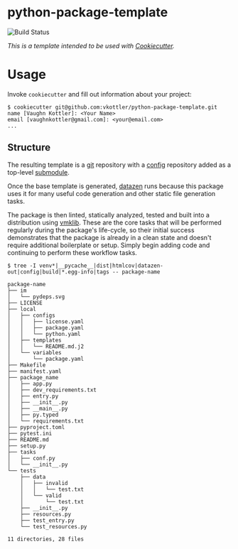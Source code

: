 <!--
    =====================================
    generator=datazen
    version=3.0.8
    hash=5bbc33d5ee73fefb96eb87edafeb78ff
    =====================================
-->

# python-package-template

![Build Status](https://github.com/vkottler/python-package-template/workflows/Build%20Template/badge.svg)

*This is a template intended to be used with
[Cookiecutter](https://github.com/cookiecutter/cookiecutter).*

# Usage

Invoke `cookiecutter` and fill out information about your project:

```
$ cookiecutter git@github.com:vkottler/python-package-template.git
name [Vaughn Kottler]: <Your Name>
email [vaughnkottler@gmail.com]: <your@email.com>
...
```

## Structure

The resulting template is a [git](https://git-scm.com/) repository with a
[config](https://github.com/vkottler/config) repository added as a top-level
[submodule](https://git-scm.com/book/en/v2/Git-Tools-Submodules).

Once the base template is generated,
[datazen](https://github.com/vkottler/datazen) runs because this package uses
it for many useful code generation and other static file generation tasks.

The package is then linted, statically analyzed, tested and built into
a distribution using [vmklib](https://github.com/vkottler/vmklib). These are
the core tasks that will be performed regularly during the package's
life-cycle, so their initial success demonstrates that the package is already
in a clean state and doesn't require additional boilerplate or setup. Simply
begin adding code and continuing to perform these workflow tasks.

```
$ tree -I venv*|__pycache__|dist|htmlcov|datazen-out|config|build|*.egg-info|tags -- package-name

package-name
├── im
│   └── pydeps.svg
├── LICENSE
├── local
│   ├── configs
│   │   ├── license.yaml
│   │   ├── package.yaml
│   │   └── python.yaml
│   ├── templates
│   │   └── README.md.j2
│   └── variables
│       └── package.yaml
├── Makefile
├── manifest.yaml
├── package_name
│   ├── app.py
│   ├── dev_requirements.txt
│   ├── entry.py
│   ├── __init__.py
│   ├── __main__.py
│   ├── py.typed
│   └── requirements.txt
├── pyproject.toml
├── pytest.ini
├── README.md
├── setup.py
├── tasks
│   ├── conf.py
│   └── __init__.py
└── tests
    ├── data
    │   ├── invalid
    │   │   └── test.txt
    │   └── valid
    │       └── test.txt
    ├── __init__.py
    ├── resources.py
    ├── test_entry.py
    └── test_resources.py

11 directories, 28 files

```
